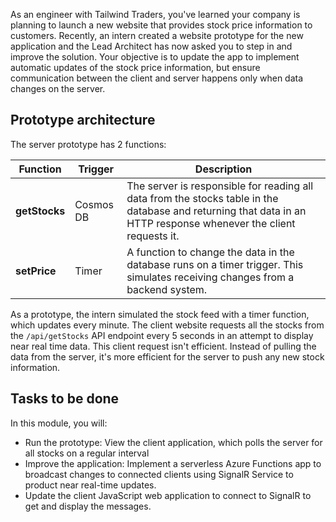 
As an engineer with Tailwind Traders, you've learned your company is planning to launch a new website that provides stock price information to customers. Recently, an intern created a website prototype for the new application and the Lead Architect has now asked you to step in and improve the solution. Your objective is to update the app to implement automatic updates of the stock price information, but ensure communication between the client and server happens only when data changes on the server.

## Prototype architecture

The server prototype has 2 functions:

|Function|Trigger|Description|
|--|--|--|
|**getStocks**|Cosmos DB|The server is responsible for reading all data from the stocks table in the database and returning that data in an HTTP response whenever the client requests it.|
|**setPrice**|Timer|A function to change the data in the database runs on a timer trigger. This simulates receiving changes from a backend system.|

As a prototype, the intern simulated the stock feed with a timer function, which updates every minute. The client website requests all the stocks from the `/api/getStocks` API endpoint every 5 seconds in an attempt to display near real time data. This client request isn't efficient. Instead of pulling the data from the server, it's more efficient for the server to push any new stock information. 

## Tasks to be done

In this module, you will:

- Run the prototype: View the client application, which polls the server for all stocks on a regular interval
- Improve the application: Implement a serverless Azure Functions app to broadcast changes to connected clients using SignalR Service to product near real-time updates.
- Update the client JavaScript web application to connect to SignalR to get and display the messages.
